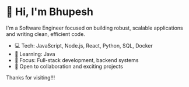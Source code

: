 # 👋 Hi, I'm Bhupesh

I'm a Software Engineer focused on building robust, scalable applications and writing clean, efficient code.

- 💻 Tech: JavaScript, Node.js, React, Python, SQL, Docker  
- 🚀 Learning: Java  
- 🔧 Focus: Full-stack development, backend systems  
- 🤝 Open to collaboration and exciting projects  

Thanks for visiting!!!
